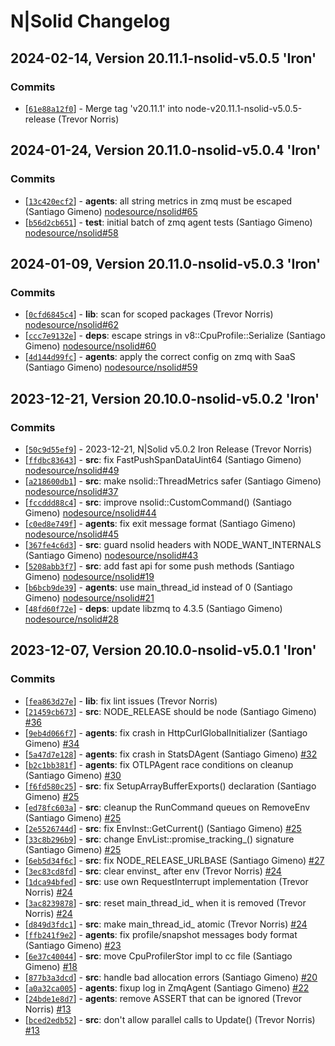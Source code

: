 # N|Solid Changelog

<!--lint disable maximum-line-length no-literal-urls prohibited-strings-->

## 2024-02-14, Version 20.11.1-nsolid-v5.0.5 'Iron'

### Commits

* \[[`61e88a12f0`](https://github.com/nodesource/nsolid/commit/61e88a12f0)] - Merge tag 'v20.11.1' into node-v20.11.1-nsolid-v5.0.5-release (Trevor Norris)

## 2024-01-24, Version 20.11.0-nsolid-v5.0.4 'Iron'

### Commits

* \[[`13c420ecf2`](https://github.com/nodesource/nsolid/commit/13c420ecf2)] - **agents**: all string metrics in zmq must be escaped (Santiago Gimeno) [nodesource/nsolid#65](https://github.com/nodesource/nsolid/pull/65)
* \[[`b56d2cb651`](https://github.com/nodesource/nsolid/commit/b56d2cb651)] - **test**: initial batch of zmq agent tests (Santiago Gimeno) [nodesource/nsolid#58](https://github.com/nodesource/nsolid/pull/58)

## 2024-01-09, Version 20.11.0-nsolid-v5.0.3 'Iron'

### Commits

* \[[`0cfd6845c4`](https://github.com/nodesource/nsolid/commit/0cfd6845c4)] - **lib**: scan for scoped packages (Trevor Norris) [nodesource/nsolid#62](https://github.com/nodesource/nsolid/pull/62)
* \[[`ccc7e9132e`](https://github.com/nodesource/nsolid/commit/ccc7e9132e)] - **deps**: escape strings in v8::CpuProfile::Serialize (Santiago Gimeno) [nodesource/nsolid#60](https://github.com/nodesource/nsolid/pull/60)
* \[[`4d144d99fc`](https://github.com/nodesource/nsolid/commit/4d144d99fc)] - **agents**: apply the correct config on zmq with SaaS (Santiago Gimeno) [nodesource/nsolid#59](https://github.com/nodesource/nsolid/pull/59)

## 2023-12-21, Version 20.10.0-nsolid-v5.0.2 'Iron'

### Commits

* \[[`50c9d55ef9`](https://github.com/nodesource/nsolid/commit/50c9d55ef9)] - 2023-12-21, N|Solid v5.0.2 Iron Release (Trevor Norris)
* \[[`ffdbc83643`](https://github.com/nodesource/nsolid/commit/ffdbc83643)] - **src**: fix FastPushSpanDataUint64 (Santiago Gimeno) [nodesource/nsolid#49](https://github.com/nodesource/nsolid/pull/49)
* \[[`a218600db1`](https://github.com/nodesource/nsolid/commit/a218600db1)] - **src**: make nsolid::ThreadMetrics safer (Santiago Gimeno) [nodesource/nsolid#37](https://github.com/nodesource/nsolid/pull/37)
* \[[`fccddd88c4`](https://github.com/nodesource/nsolid/commit/fccddd88c4)] - **src**: improve nsolid::CustomCommand() (Santiago Gimeno) [nodesource/nsolid#44](https://github.com/nodesource/nsolid/pull/44)
* \[[`c0ed8e749f`](https://github.com/nodesource/nsolid/commit/c0ed8e749f)] - **agents**: fix exit message format (Santiago Gimeno) [nodesource/nsolid#45](https://github.com/nodesource/nsolid/pull/45)
* \[[`367fe4c6d3`](https://github.com/nodesource/nsolid/commit/367fe4c6d3)] - **src**: guard nsolid headers with NODE\_WANT\_INTERNALS (Santiago Gimeno) [nodesource/nsolid#43](https://github.com/nodesource/nsolid/pull/43)
* \[[`5208abb3f7`](https://github.com/nodesource/nsolid/commit/5208abb3f7)] - **src**: add fast api for some push methods (Santiago Gimeno) [nodesource/nsolid#19](https://github.com/nodesource/nsolid/pull/19)
* \[[`b6bcb9de39`](https://github.com/nodesource/nsolid/commit/b6bcb9de39)] - **agents**: use main\_thread\_id instead of 0 (Santiago Gimeno) [nodesource/nsolid#21](https://github.com/nodesource/nsolid/pull/21)
* \[[`48fd60f72e`](https://github.com/nodesource/nsolid/commit/48fd60f72e)] - **deps**: update libzmq to 4.3.5 (Santiago Gimeno) [nodesource/nsolid#28](https://github.com/nodesource/nsolid/pull/28)

## 2023-12-07, Version 20.10.0-nsolid-v5.0.1 'Iron'

### Commits

* \[[`fea863d27e`](https://github.com/nodesource/nsolid/commit/fea863d27e)] - **lib**: fix lint issues (Trevor Norris)
* \[[`21459cb673`](https://github.com/nodesource/nsolid/commit/21459cb673)] - **src**: NODE\_RELEASE should be node (Santiago Gimeno) [#36](https://github.com/nodesource/nsolid/pull/36)
* \[[`9eb4d066f7`](https://github.com/nodesource/nsolid/commit/9eb4d066f7)] - **agents**: fix crash in HttpCurlGlobalInitializer (Santiago Gimeno) [#34](https://github.com/nodesource/nsolid/pull/34)
* \[[`5a47d7e128`](https://github.com/nodesource/nsolid/commit/5a47d7e128)] - **agents**: fix crash in StatsDAgent (Santiago Gimeno) [#32](https://github.com/nodesource/nsolid/pull/32)
* \[[`b2c1bb381f`](https://github.com/nodesource/nsolid/commit/b2c1bb381f)] - **agents**: fix OTLPAgent race conditions on cleanup (Santiago Gimeno) [#30](https://github.com/nodesource/nsolid/pull/30)
* \[[`f6fd580c25`](https://github.com/nodesource/nsolid/commit/f6fd580c25)] - **src**: fix SetupArrayBufferExports() declaration (Santiago Gimeno) [#25](https://github.com/nodesource/nsolid/pull/25)
* \[[`ed78fc603a`](https://github.com/nodesource/nsolid/commit/ed78fc603a)] - **src**: cleanup the RunCommand queues on RemoveEnv (Santiago Gimeno) [#25](https://github.com/nodesource/nsolid/pull/25)
* \[[`2e5526744d`](https://github.com/nodesource/nsolid/commit/2e5526744d)] - **src**: fix EnvInst::GetCurrent() (Santiago Gimeno) [#25](https://github.com/nodesource/nsolid/pull/25)
* \[[`33c8b296b9`](https://github.com/nodesource/nsolid/commit/33c8b296b9)] - **src**: change EnvList::promise\_tracking\_() signature (Santiago Gimeno) [#25](https://github.com/nodesource/nsolid/pull/25)
* \[[`6eb5d34f6c`](https://github.com/nodesource/nsolid/commit/6eb5d34f6c)] - **src**: fix NODE\_RELEASE\_URLBASE (Santiago Gimeno) [#27](https://github.com/nodesource/nsolid/pull/27)
* \[[`3ec83cd8fd`](https://github.com/nodesource/nsolid/commit/3ec83cd8fd)] - **src**: clear envinst\_ after env (Trevor Norris) [#24](https://github.com/nodesource/nsolid/pull/24)
* \[[`1dca94bfed`](https://github.com/nodesource/nsolid/commit/1dca94bfed)] - **src**: use own RequestInterrupt implementation (Trevor Norris) [#24](https://github.com/nodesource/nsolid/pull/24)
* \[[`3ac8239878`](https://github.com/nodesource/nsolid/commit/3ac8239878)] - **src**: reset main\_thread\_id\_ when it is removed (Trevor Norris) [#24](https://github.com/nodesource/nsolid/pull/24)
* \[[`d849d3fdc1`](https://github.com/nodesource/nsolid/commit/d849d3fdc1)] - **src**: make main\_thread\_id\_ atomic (Trevor Norris) [#24](https://github.com/nodesource/nsolid/pull/24)
* \[[`ffb241f9e2`](https://github.com/nodesource/nsolid/commit/ffb241f9e2)] - **agents**: fix profile/snapshot messages body format (Santiago Gimeno) [#23](https://github.com/nodesource/nsolid/pull/23)
* \[[`6e37c40044`](https://github.com/nodesource/nsolid/commit/6e37c40044)] - **src**: move CpuProfilerStor impl to cc file (Santiago Gimeno) [#18](https://github.com/nodesource/nsolid/pull/18)
* \[[`877b3a3dcd`](https://github.com/nodesource/nsolid/commit/877b3a3dcd)] - **src**: handle bad allocation errors (Santiago Gimeno) [#20](https://github.com/nodesource/nsolid/pull/20)
* \[[`a0a32ca005`](https://github.com/nodesource/nsolid/commit/a0a32ca005)] - **agents**: fixup log in ZmqAgent (Santiago Gimeno) [#22](https://github.com/nodesource/nsolid/pull/22)
* \[[`24bde1e8d7`](https://github.com/nodesource/nsolid/commit/24bde1e8d7)] - **agents**: remove ASSERT that can be ignored (Trevor Norris) [#13](https://github.com/nodesource/nsolid/pull/13)
* \[[`bced2edb52`](https://github.com/nodesource/nsolid/commit/bced2edb52)] - **src**: don't allow parallel calls to Update() (Trevor Norris) [#13](https://github.com/nodesource/nsolid/pull/13)
